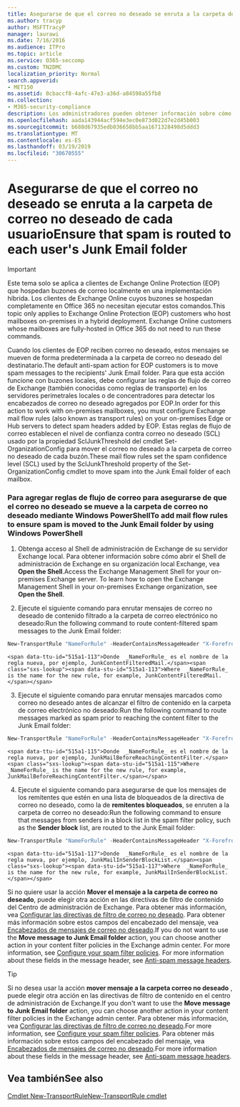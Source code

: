 ```yaml
---
title: Asegurarse de que el correo no deseado se enruta a la carpeta de correo no deseado de cada usuario
ms.author: tracyp
author: MSFTTracyP
manager: laurawi
ms.date: 7/16/2016
ms.audience: ITPro
ms.topic: article
ms.service: O365-seccomp
ms.custom: TN2DMC
localization_priority: Normal
search.appverid:
- MET150
ms.assetid: 0cbaccf8-4afc-47e3-a36d-a84598a55fb8
ms.collection:
- M365-security-compliance
description: Los administradores pueden obtener información sobre cómo enrutar correo no deseado a las carpetas de correo no deseado del usuario en Exchange Online Protection.
ms.openlocfilehash: aada143944acf594e3ec0e873d022d7e2d45b003
ms.sourcegitcommit: b688d67935edb036658bb5aa1671328498d5ddd3
ms.translationtype: MT
ms.contentlocale: es-ES
ms.lasthandoff: 03/19/2019
ms.locfileid: "30670555"
---
```

# <a name="ensure-that-spam-is-routed-to-each-users-junk-email-folder"></a><span data-ttu-id="515a1-103">Asegurarse de que el correo no deseado se enruta a la carpeta de correo no deseado de cada usuario</span><span class="sxs-lookup"><span data-stu-id="515a1-103">Ensure that spam is routed to each user's Junk Email folder</span></span>

> [!IMPORTANT]
> <span data-ttu-id="515a1-p101">Este tema solo se aplica a clientes de Exchange Online Protection (EOP) que hospedan buzones de correo localmente en una implementación híbrida. Los clientes de Exchange Online cuyos buzones se hospedan completamente en Office 365 no necesitan ejecutar estos comandos.</span><span class="sxs-lookup"><span data-stu-id="515a1-p101">This topic only applies to Exchange Online Protection (EOP) customers who host mailboxes on-premises in a hybrid deployment. Exchange Online customers whose mailboxes are fully-hosted in Office 365 do not need to run these commands.</span></span> 
  
<span data-ttu-id="515a1-106">Cuando los clientes de EOP reciben correo no deseado, estos mensajes se mueven de forma predeterminada a la carpeta de correo no deseado del destinatario.</span><span class="sxs-lookup"><span data-stu-id="515a1-106">The default anti-spam action for EOP customers is to move spam messages to the recipients' Junk Email folder.</span></span> <span data-ttu-id="515a1-107">Para que esta acción funcione con buzones locales, debe configurar las reglas de flujo de correo de Exchange (también conocidas como reglas de transporte) en los servidores perimetrales locales o de concentradores para detectar los encabezados de correo no deseado agregados por EOP.</span><span class="sxs-lookup"><span data-stu-id="515a1-107">In order for this action to work with on-premises mailboxes, you must configure Exchange mail flow rules (also known as transport rules) on your on-premises Edge or Hub servers to detect spam headers added by EOP.</span></span> <span data-ttu-id="515a1-108">Estas reglas de flujo de correo establecen el nivel de confianza contra correo no deseado (SCL) usado por la propiedad SclJunkThreshold del cmdlet Set-OrganizationConfig para mover el correo no deseado a la carpeta de correo no deseado de cada buzón.</span><span class="sxs-lookup"><span data-stu-id="515a1-108">These mail flow rules set the spam confidence level (SCL) used by the SclJunkThreshold property of the Set-OrganizationConfig cmdlet to move spam into the Junk Email folder of each mailbox.</span></span> 
  
### <a name="to-add-mail-flow-rules-to-ensure-spam-is-moved-to-the-junk-email-folder-by-using-windows-powershell"></a><span data-ttu-id="515a1-109">Para agregar reglas de flujo de correo para asegurarse de que el correo no deseado se mueve a la carpeta de correo no deseado mediante Windows PowerShell</span><span class="sxs-lookup"><span data-stu-id="515a1-109">To add mail flow rules to ensure spam is moved to the Junk Email folder by using Windows PowerShell</span></span>

1. <span data-ttu-id="515a1-p103">Obtenga acceso al Shell de administración de Exchange de su servidor Exchange local. Para obtener información sobre cómo abrir el Shell de administración de Exchange en su organización local Exchange, vea **Open the Shell**.</span><span class="sxs-lookup"><span data-stu-id="515a1-p103">Access the Exchange Management Shell for your on-premises Exchange server. To learn how to open the Exchange Management Shell in your on-premises Exchange organization, see **Open the Shell**.</span></span>
    
2. <span data-ttu-id="515a1-112">Ejecute el siguiente comando para enrutar mensajes de correo no deseado de contenido filtrado a la carpeta de correo electrónico no deseado:</span><span class="sxs-lookup"><span data-stu-id="515a1-112">Run the following command to route content-filtered spam messages to the Junk Email folder:</span></span>
    
  ```Powershell
  New-TransportRule "NameForRule" -HeaderContainsMessageHeader "X-Forefront-Antispam-Report" -HeaderContainsWords "SFV:SPM" -SetSCL 6
  ```

    <span data-ttu-id="515a1-113">Donde  _NameForRule_ es el nombre de la regla nueva, por ejemplo, JunkContentFilteredMail.</span><span class="sxs-lookup"><span data-stu-id="515a1-113">Where  _NameForRule_ is the name for the new rule, for example, JunkContentFilteredMail.</span></span> 
    
3. <span data-ttu-id="515a1-114">Ejecute el siguiente comando para enrutar mensajes marcados como correo no deseado antes de alcanzar el filtro de contenido en la carpeta de correo electrónico no deseado:</span><span class="sxs-lookup"><span data-stu-id="515a1-114">Run the following command to route messages marked as spam prior to reaching the content filter to the Junk Email folder:</span></span>
    
  ```Powershell
  New-TransportRule "NameForRule" -HeaderContainsMessageHeader "X-Forefront-Antispam-Report" -HeaderContainsWords "SFV:SKS" -SetSCL 6
  ```

    <span data-ttu-id="515a1-115">Donde  _NameForRule_ es el nombre de la regla nueva, por ejemplo, JunkMailBeforeReachingContentFilter.</span><span class="sxs-lookup"><span data-stu-id="515a1-115">Where  _NameForRule_ is the name for the new rule, for example, JunkMailBeforeReachingContentFilter.</span></span> 
    
4. <span data-ttu-id="515a1-116">Ejecute el siguiente comando para asegurarse de que los mensajes de los remitentes que estén en una lista de bloqueados de la directiva de correo no deseado, como la de **remitentes bloqueados**, se enruten a la carpeta de correo no deseado:</span><span class="sxs-lookup"><span data-stu-id="515a1-116">Run the following command to ensure that messages from senders in a block list in the spam filter policy, such as the **Sender block** list, are routed to the Junk Email folder:</span></span> 
    
  ```Powershell
  New-TransportRule "NameForRule" -HeaderContainsMessageHeader "X-Forefront-Antispam-Report" -HeaderContainsWords "SFV:SKB" -SetSCL 6
  ```

    <span data-ttu-id="515a1-117">Donde  _NameForRule_ es el nombre de la regla nueva, por ejemplo, JunkMailInSenderBlockList.</span><span class="sxs-lookup"><span data-stu-id="515a1-117">Where  _NameForRule_ is the name for the new rule, for example, JunkMailInSenderBlockList.</span></span> 
    
<span data-ttu-id="515a1-p104">Si no quiere usar la acción **Mover el mensaje a la carpeta de correo no deseado**, puede elegir otra acción en las directivas de filtro de contenido del Centro de administración de Exchange. Para obtener más información, vea [Configurar las directivas de filtro de correo no deseado](configure-your-spam-filter-policies.md). Para obtener más información sobre estos campos del encabezado del mensaje, vea [Encabezados de mensajes de correo no deseado](anti-spam-message-headers.md).</span><span class="sxs-lookup"><span data-stu-id="515a1-p104">If you do not want to use the **Move message to Junk Email folder** action, you can choose another action in your content filter policies in the Exchange admin center. For more information, see [Configure your spam filter policies](configure-your-spam-filter-policies.md). For more information about these fields in the message header, see [Anti-spam message headers](anti-spam-message-headers.md).</span></span>
  

> [!TIP]
> <span data-ttu-id="515a1-121">Si no desea usar la acción **mover mensaje a la carpeta correo no deseado** , puede elegir otra acción en las directivas de filtro de contenido en el centro de administración de Exchange.</span><span class="sxs-lookup"><span data-stu-id="515a1-121">If you don't want to use the **Move message to Junk Email folder** action, you can choose another action in your content filter policies in the Exchange admin center.</span></span> <span data-ttu-id="515a1-122">Para obtener más información, vea [Configurar las directivas de filtro de correo no deseado](configure-your-spam-filter-policies.md).</span><span class="sxs-lookup"><span data-stu-id="515a1-122">For more information, see [Configure your spam filter policies](configure-your-spam-filter-policies.md).</span></span> <span data-ttu-id="515a1-123">Para obtener más información sobre estos campos del encabezado del mensaje, vea [Encabezados de mensajes de correo no deseado](anti-spam-message-headers.md).</span><span class="sxs-lookup"><span data-stu-id="515a1-123">For more information about these fields in the message header, see [Anti-spam message headers](anti-spam-message-headers.md).</span></span>
> 
## <a name="see-also"></a><span data-ttu-id="515a1-124">Vea también</span><span class="sxs-lookup"><span data-stu-id="515a1-124">See also</span></span>

[<span data-ttu-id="515a1-125">Cmdlet New-TransportRule</span><span class="sxs-lookup"><span data-stu-id="515a1-125">New-TransportRule cmdlet</span></span>](https://technet.microsoft.com/library/bb125138%28v=exchg.160%29.aspx)

